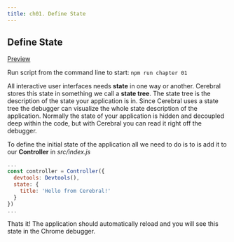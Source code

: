 ```yaml
---
title: ch01. Define State
---
```


## Define State

[Preview](01)

Run script from the command line to start:
`npm run chapter 01`

All interactive user interfaces needs **state** in one way or another. Cerebral stores this state in something we call a **state tree**. The state tree is the description of the state your application is in. Since Cerebral uses a state tree the debugger can visualize the whole state description of the application. Normally the state of your application is hidden and decoupled deep within the code, but with Cerebral you can read it right off the debugger.

To define the initial state of the application all we need to do is to is add it to our **Controller** in *src/index.js*

```js
...
const controller = Controller({
  devtools: Devtools(),
  state: {
    title: 'Hello from Cerebral!'
  }
})
...
```

Thats it! The application should automatically reload and you will see this state in the Chrome debugger.
